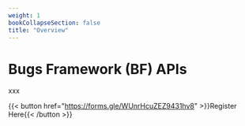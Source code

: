 ```yaml
---
weight: 1
bookCollapseSection: false
title: "Overview"
---
```

# Bugs Framework (BF) APIs

xxx


{{< button href="https://forms.gle/WUnrHcuZEZ9431hv8" >}}Register Here{{< /button >}}
